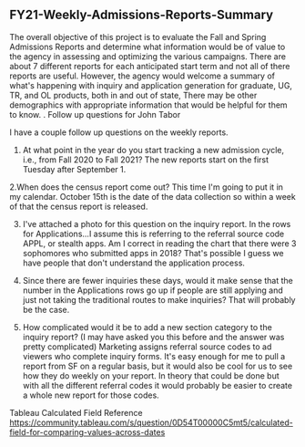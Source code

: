 ## FY21-Weekly-Admissions-Reports-Summary

The overall objective of this project is to evaluate the Fall and Spring Admissions Reports and determine what information would be of value to the agency in assessing and optimizing the various campaigns. 
There are about 7 different reports for each anticipated  start term and not all of there reports are useful. However, the agency would welcome a summary of what's happening with inquiry and application generation for graduate, UG, TR, and OL products, both in and out of state, There may be other demographics  with appropriate information that would be helpful for them to know.
. 
Follow up questions for John Tabor

I have a couple follow up questions on the weekly reports. 

1. At what point in the year do you start tracking a new admission cycle, i.e., from Fall 2020 to Fall 2021? The new reports start on the first Tuesday after September 1.  

2.When does the census report come out? This time I'm going to put it in my calendar.  October 15th is the date of the data collection so within a week of that the census report is released.  

3. I've attached a photo for this question on the inquiry report. In the rows for Applications...I assume this is referring to the referral source code APPL, or stealth apps. Am I correct in reading the chart that there were 3 sophomores who submitted apps in 2018? That's possible I guess we have people that don't understand the application process.  

4. Since there are fewer inquiries these days, would it make sense that the number in the Applications rows go up if people are still applying and just not taking the traditional routes to make inquiries? That will probably be the case.
﻿
5. How complicated would it be to add a new section category to the inquiry report? (I may have asked you this before and the answer was pretty complicated) Marketing assigns referral source codes to ad viewers who complete inquiry forms. It's easy enough for me to pull a report from SF on a regular basis, but it would also be cool for us to see how they do weekly on your report. In theory that could be done but with all the different referral codes it would probably be easier to create a whole new report for those codes.  

Tableau Calculated Field Reference https://community.tableau.com/s/question/0D54T00000C5mt5/calculated-field-for-comparing-values-across-dates
